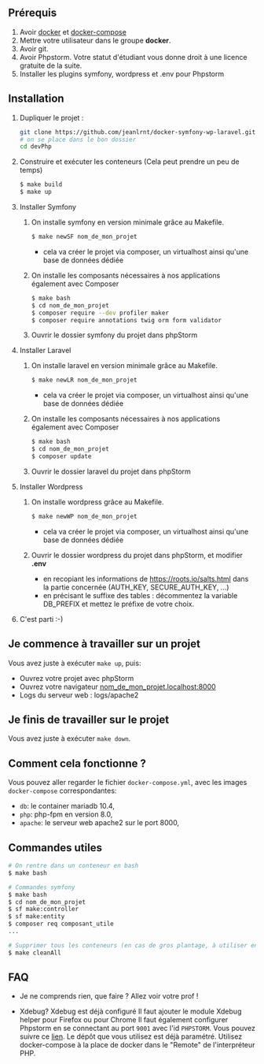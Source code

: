 ## Prérequis

1. Avoir [docker](https://docs.docker.com/install/) et [docker-compose](https://docs.docker.com/compose/install/#install-compose)
2. Mettre votre utilisateur dans le groupe **docker**.
3. Avoir git.
4. Avoir Phpstorm. Votre statut d'étudiant vous donne droit à une licence gratuite de la suite.
5. Installer les plugins symfony, wordpress et .env pour Phpstorm


## Installation

1. Dupliquer le projet :
    ```bash
    git clone https://github.com/jeanlrnt/docker-symfony-wp-laravel.git devPhp
    # on se place dans le bon dossier
    cd devPhp
    ```

2. Construire et exécuter les conteneurs (Cela peut prendre un peu de temps)

    ```bash
    $ make build
    $ make up
    ```

3. Installer Symfony
    1. On installe symfony en version minimale grâce au Makefile.
        
        ```bash
        $ make newSF nom_de_mon_projet
        ```
        - cela va créer le projet via composer, un virtualhost ainsi qu'une base de données dédiée

    2. On installe les composants nécessaires à nos applications également avec Composer

        ```bash
        $ make bash
        $ cd nom_de_mon_projet
        $ composer require --dev profiler maker
        $ composer require annotations twig orm form validator
        ```
    
    3. Ouvrir le dossier symfony du projet dans phpStorm

4. Installer Laravel
    1. On installe laravel en version minimale grâce au Makefile.
        
        ```bash
        $ make newLR nom_de_mon_projet
        ```
        - cela va créer le projet via composer, un virtualhost ainsi qu'une base de données dédiée

    2. On installe les composants nécessaires à nos applications également avec Composer

        ```bash
        $ make bash
        $ cd nom_de_mon_projet
        $ composer update
        ```
    
    3. Ouvrir le dossier laravel du projet dans phpStorm


5. Installer Wordpress
   1.  On installe wordpress grâce au Makefile.
        
        ```bash
        $ make newWP nom_de_mon_projet
        ```
        - cela va créer le projet via composer, un virtualhost ainsi qu'une base de données dédiée
    
   2. Ouvrir le dossier wordpress du projet dans phpStorm, et modifier **.env** 
      - en recopiant les informations de https://roots.io/salts.html dans la partie concernée (AUTH_KEY, SECURE_AUTH_KEY, ...)
      - en précisant le suffixe des tables : décommentez la variable DB_PREFIX et mettez le préfixe de votre choix.

6. C'est parti :-)

## Je commence à travailler sur un projet

Vous avez juste à exécuter `make up`, puis:

* Ouvrez votre projet avec phpStorm
* Ouvrez votre navigateur [nom_de_mon_projet.localhost:8000](http://nom_de_mon_projet.localhost:8000)
* Logs du serveur web : logs/apache2

## Je finis de travailler sur le projet
Vous avez juste à exécuter `make down`.

## Comment cela fonctionne ?

Vous pouvez aller regarder le fichier `docker-compose.yml`, avec les images `docker-compose` correspondantes:

* `db`: le container mariadb 10.4,
* `php`: php-fpm en version 8.0,
* `apache`: le serveur web apache2 sur le port 8000,

## Commandes utiles

```bash
# On rentre dans un conteneur en bash
$ make bash

# Commandes symfony
$ make bash
$ cd nom_de_mon_projet
$ sf make:controller
$ sf make:entity
$ composer req composant_utile
...

# Supprimer tous les conteneurs (en cas de gros plantage, à utiliser en dernier recours)
$ make cleanAll
```

## FAQ
* Je ne comprends rien, que faire ?
Allez voir votre prof !

* Xdebug?
Xdebug est déjà configuré
Il faut ajouter le module Xdebug helper pour Firefox ou pour Chrome
Il faut également configurer Phpstorm en se connectant au port  `9001` avec l'id `PHPSTORM`. Vous pouvez suivre ce [lien](https://blog.eleven-labs.com/fr/debug-run-phpunit-tests-using-docker-remote-interpreters-with-phpstorm/). Le dépôt que vous utilisez est déjà paramétré. Utilisez docker-compose à la place de docker dans le "Remote" de l'interpréteur PHP.
